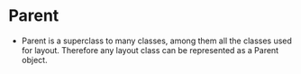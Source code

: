 # Parent
* Parent is a superclass to many classes, among them all the classes used for layout. Therefore any layout class can be represented as a Parent object.
